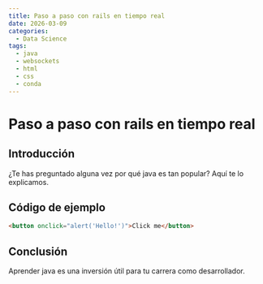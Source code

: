```yaml
---
title: Paso a paso con rails en tiempo real
date: 2026-03-09
categories:
  - Data Science
tags:
  - java
  - websockets
  - html
  - css
  - conda
---
```


# Paso a paso con rails en tiempo real

## Introducción

¿Te has preguntado alguna vez por qué java es tan popular? Aquí te lo explicamos.

## Código de ejemplo

```html
<button onclick="alert('Hello!')">Click me</button>
```

## Conclusión

Aprender java es una inversión útil para tu carrera como desarrollador.